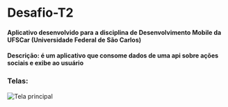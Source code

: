 # Desafio-T2

#### Aplicativo desenvolvido para a disciplina de Desenvolvimento Mobile da UFSCar (Universidade Federal de São Carlos)
#### Descrição: é um aplicativo que consome dados de uma api sobre ações sociais e exibe ao usuário

### Telas:

![Tela principal](https://imgur.com/ULIHM4s.jpg)
